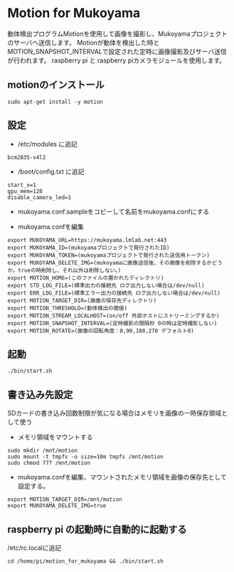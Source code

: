# Motion for Mukoyama
動体検出プログラムMotionを使用して画像を撮影し、Mukoyamaプロジェクトのサーバへ送信します。
Motionが動体を検出した時とMOTION_SNAPSHOT_INTERVALで設定された定時に画像撮影及びサーバ送信が行われます。
raspberry pi と raspberry piカメラモジュールを使用します。

## motionのインストール
```
sudo apt-get install -y motion
```

## 設定
- /etc/modules に追記
```
bcm2835-v4l2
```

- /boot/config.txt に追記
```
start_x=1
gpu_mem=128
disable_camera_led=1
```

- mukoyama.conf.sampleをコピーして名前をmukoyama.confにする

- mukoyama.confを編集
```
export MUKOYAMA_URL=https://mukoyama.lmlab.net:443
export MUKOYAMA_ID=(mukoyamaプロジェクトで発行されたID)
export MUKOYAMA_TOKEN=(mukoyamaプロジェクトで発行された送信用トークン)
export MUKOYAMA_DELETE_IMG=(mukoyamaに画像送信後、その画像を削除するかどうか。trueの時削除し、それ以外は削除しない。)
export MOTION_HOME=(このファイルの置かれたディレクトリ)
export STD_LOG_FILE=(標準出力の接続先 ログ出力しない場合は/dev/null)
export ERR_LOG_FILE=(標準エラー出力の接続先 ログ出力しない場合は/dev/null)
export MOTION_TARGET_DIR=(画像の保存先ディレクトリ)
export MOTION_THRESHOLD=(動体検出の閾値)
export MOTION_STREAM_LOCALHOST=(on/off 外部ホストにストリーミングするか)
export MOTION_SNAPSHOT_INTERVAL=(定時撮影の間隔秒 0の時は定時撮影しない)
export MOTION_ROTATE=(画像の回転角度：0,90,180,270 デフォルト0)
```

## 起動
```
./bin/start.sh
```

## 書き込み先設定
SDカードの書き込み回数制限が気になる場合はメモリを画像の一時保存領域として使う
- メモリ領域をマウントする
```
sudo mkdir /mnt/motion
sudo mount -t tmpfs -o size=10m tmpfs /mnt/motion
sudo chmod 777 /mnt/motion
```

- mukoyama.confを編集、マウントされたメモリ領域を画像の保存先として設定する。
```
export MOTION_TARGET_DIR=/mnt/motion
export MUKOYAMA_DELETE_IMG=true
```

## raspberry pi の起動時に自動的に起動する
/etc/rc.localに追記
```
cd /home/pi/motion_for_mukoyama && ./bin/start.sh
```
